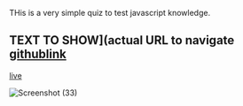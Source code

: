 THis is a very simple quiz to test javascript knowledge. 

TEXT TO SHOW](actual URL to navigate
[githublink](git@github.com:mayaj0yce/Code-quiz.git)
--
[live](https://mayaj0yce.github.io/Code-quiz/)



![Screenshot (33)](https://github.com/mayaj0yce/Code-quiz/assets/129634010/3b2c1d7f-a77a-47f3-935b-9b23391e3532)



